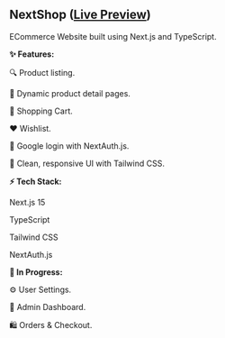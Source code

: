 ## NextShop ([Live Preview](https://abdelrahman-next-ecommerce.vercel.app/))

ECommerce Website built using Next.js and TypeScript.

**✨ Features:**

🔍 Product listing.

🧾 Dynamic product detail pages.

🛒 Shopping Cart.

❤️ Wishlist.

🔐 Google login with NextAuth.js.

🎨 Clean, responsive UI with Tailwind CSS.

**⚡ Tech Stack:**

Next.js 15

TypeScript

Tailwind CSS

NextAuth.js

**🚧 In Progress:**

⚙️ User Settings.

💼 Admin Dashboard.

🛍 Orders & Checkout.
